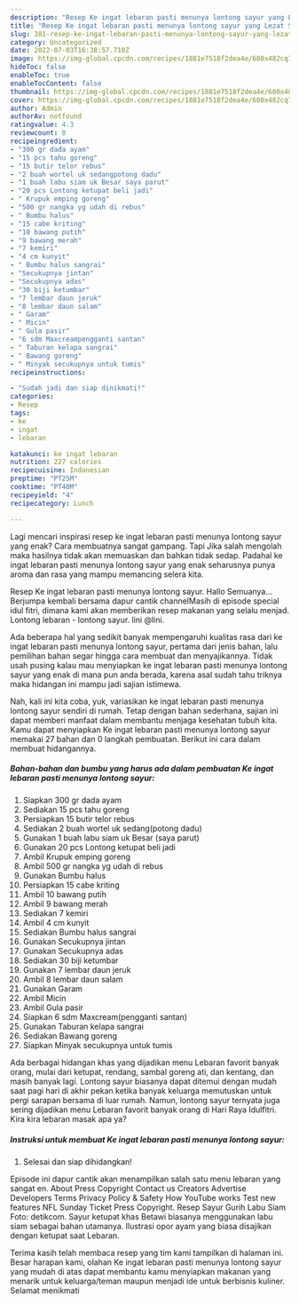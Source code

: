 ```yaml
---
description: "Resep Ke ingat lebaran pasti menunya lontong sayur yang Lezat Sekali, Buat Buka Puasa}"
title: "Resep Ke ingat lebaran pasti menunya lontong sayur yang Lezat Sekali, Buat Buka Puasa}"
slug: 381-resep-ke-ingat-lebaran-pasti-menunya-lontong-sayur-yang-lezat-sekali-buat-buka-puasa
category: Uncategorized
date: 2022-07-03T16:38:57.710Z
image: https://img-global.cpcdn.com/recipes/1881e7518f2dea4e/680x482cq70/ke-ingat-lebaran-pasti-menunya-lontong-sayur-foto-resep-utama.jpg
hideToc: false
enableToc: true
enableTocContent: false
thumbnail: https://img-global.cpcdn.com/recipes/1881e7518f2dea4e/680x482cq70/ke-ingat-lebaran-pasti-menunya-lontong-sayur-foto-resep-utama.jpg
cover: https://img-global.cpcdn.com/recipes/1881e7518f2dea4e/680x482cq70/ke-ingat-lebaran-pasti-menunya-lontong-sayur-foto-resep-utama.jpg
author: Admin
authorAv: notfound
ratingvalue: 4.3
reviewcount: 8
recipeingredient:
- "300 gr dada ayam"
- "15 pcs tahu goreng"
- "15 butir telor rebus"
- "2 buah wortel uk sedangpotong dadu"
- "1 buah labu siam uk Besar saya parut"
- "20 pcs Lontong ketupat beli jadi"
- " Krupuk emping goreng"
- "500 gr nangka yg udah di rebus"
- " Bumbu halus"
- "15 cabe kriting"
- "10 bawang putih"
- "9 bawang merah"
- "7 kemiri"
- "4 cm kunyit"
- " Bumbu halus sangrai"
- "Secukupnya jintan"
- "Secukupnya adas"
- "30 biji ketumbar"
- "7 lembar daun jeruk"
- "8 lembar daun salam"
- " Garam"
- " Micin"
- " Gula pasir"
- "6 sdm Maxcreampengganti santan"
- " Taburan kelapa sangrai"
- " Bawang goreng"
- " Minyak secukupnya untuk tumis"
recipeinstructions:

- "Sudah jadi dan siap dinikmati!"
categories:
- Resep
tags:
- ke
- ingat
- lebaran

katakunci: ke ingat lebaran 
nutrition: 227 calories
recipecuisine: Indonesian
preptime: "PT25M"
cooktime: "PT40M"
recipeyield: "4"
recipecategory: Lunch

---
```



Lagi mencari inspirasi resep ke ingat lebaran pasti menunya lontong sayur yang enak? Cara membuatnya sangat gampang. Tapi Jika salah mengolah maka hasilnya tidak akan memuaskan dan bahkan tidak sedap. Padahal ke ingat lebaran pasti menunya lontong sayur yang enak seharusnya punya aroma dan rasa yang mampu memancing selera kita.


Resep Ke ingat lebaran pasti menunya lontong sayur. Hallo Semuanya…Berjumpa kembali bersama dapur cantik channelMasih di episode special idul fitri, dimana kami akan memberikan resep makanan yang selalu menjad. Lontong lebaran - lontong sayur. lini @lini.

Ada beberapa hal yang sedikit banyak mempengaruhi kualitas rasa dari ke ingat lebaran pasti menunya lontong sayur, pertama dari jenis bahan, lalu pemilihan bahan segar hingga cara membuat dan menyajikannya. Tidak usah pusing kalau mau menyiapkan ke ingat lebaran pasti menunya lontong sayur yang enak di mana pun anda berada, karena asal sudah tahu triknya maka hidangan ini mampu jadi sajian istimewa.


Nah, kali ini kita coba, yuk, variasikan ke ingat lebaran pasti menunya lontong sayur sendiri di rumah. Tetap dengan bahan sederhana, sajian ini dapat memberi manfaat dalam membantu menjaga kesehatan tubuh kita. Kamu dapat menyiapkan Ke ingat lebaran pasti menunya lontong sayur memakai 27 bahan dan 0 langkah pembuatan. Berikut ini cara dalam membuat hidangannya.

<!--inarticleads1-->

##### Bahan-bahan dan bumbu yang harus ada dalam pembuatan Ke ingat lebaran pasti menunya lontong sayur:

1. Siapkan 300 gr dada ayam
1. Sediakan 15 pcs tahu goreng
1. Persiapkan 15 butir telor rebus
1. Sediakan 2 buah wortel uk sedang(potong dadu)
1. Gunakan 1 buah labu siam uk Besar (saya parut)
1. Gunakan 20 pcs Lontong ketupat beli jadi
1. Ambil  Krupuk emping goreng
1. Ambil 500 gr nangka yg udah di rebus
1. Gunakan  Bumbu halus
1. Persiapkan 15 cabe kriting
1. Ambil 10 bawang putih
1. Ambil 9 bawang merah
1. Sediakan 7 kemiri
1. Ambil 4 cm kunyit
1. Sediakan  Bumbu halus sangrai
1. Gunakan Secukupnya jintan
1. Gunakan Secukupnya adas
1. Sediakan 30 biji ketumbar
1. Gunakan 7 lembar daun jeruk
1. Ambil 8 lembar daun salam
1. Gunakan  Garam
1. Ambil  Micin
1. Ambil  Gula pasir
1. Siapkan 6 sdm Maxcream(pengganti santan)
1. Gunakan  Taburan kelapa sangrai
1. Sediakan  Bawang goreng
1. Siapkan  Minyak secukupnya untuk tumis


Ada berbagai hidangan khas yang dijadikan menu Lebaran favorit banyak orang, mulai dari ketupat, rendang, sambal goreng ati, dan kentang, dan masih banyak lagi. Lontong sayur biasanya dapat ditemui dengan mudah saat pagi hari di akhir pekan ketika banyak keluarga memutuskan untuk pergi sarapan bersama di luar rumah. Namun, lontong sayur ternyata juga sering dijadikan menu Lebaran favorit banyak orang di Hari Raya Idulfitri. Kira kira lebaran masak apa ya? 

<!--inarticleads2-->

##### Instruksi untuk membuat Ke ingat lebaran pasti menunya lontong sayur:


1. Selesai dan siap dihidangkan!

Episode ini dapur cantik akan menampilkan salah satu menu lebaran yang sangat en. About Press Copyright Contact us Creators Advertise Developers Terms Privacy Policy &amp; Safety How YouTube works Test new features NFL Sunday Ticket Press Copyright. Resep Sayur Gurih Labu Siam Foto: detikcom. Sayur ketupat khas Betawi biasanya menggunakan labu siam sebagai bahan utamanya. Ilustrasi opor ayam yang biasa disajikan dengan ketupat saat Lebaran. 

Terima kasih telah membaca resep yang tim kami tampilkan di halaman ini. Besar harapan kami, olahan Ke ingat lebaran pasti menunya lontong sayur yang mudah di atas dapat membantu kamu menyiapkan makanan yang menarik untuk keluarga/teman maupun menjadi ide untuk berbisnis kuliner. Selamat menikmati
